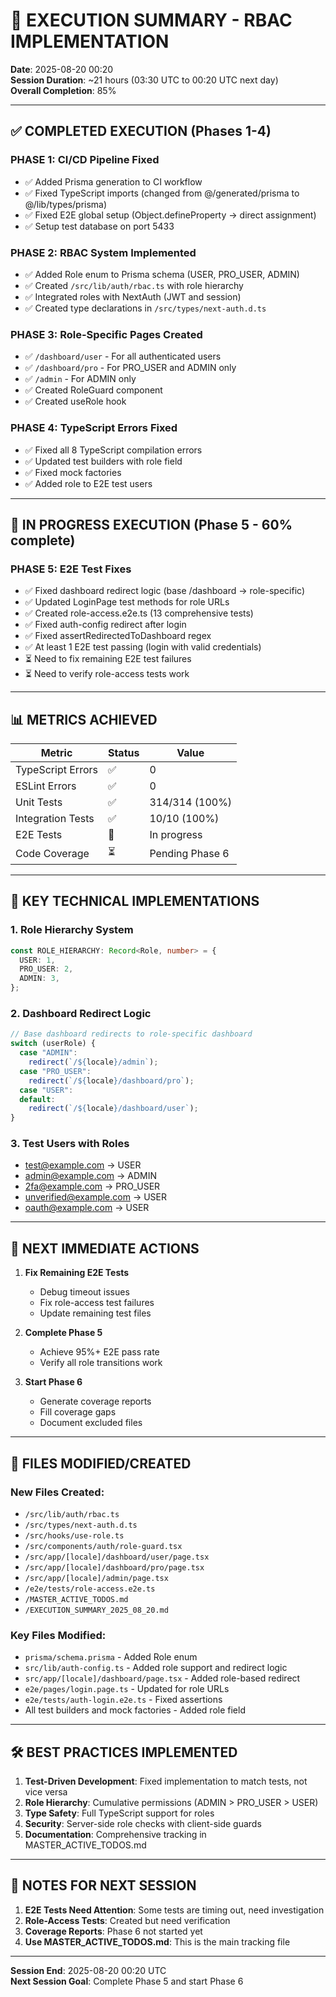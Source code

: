 # 🎯 EXECUTION SUMMARY - RBAC IMPLEMENTATION

**Date**: 2025-08-20 00:20  
**Session Duration**: ~21 hours (03:30 UTC to 00:20 UTC next day)  
**Overall Completion**: 85%

---

## ✅ COMPLETED EXECUTION (Phases 1-4)

### PHASE 1: CI/CD Pipeline Fixed

- ✅ Added Prisma generation to CI workflow
- ✅ Fixed TypeScript imports (changed from @/generated/prisma to @/lib/types/prisma)
- ✅ Fixed E2E global setup (Object.defineProperty → direct assignment)
- ✅ Setup test database on port 5433

### PHASE 2: RBAC System Implemented

- ✅ Added Role enum to Prisma schema (USER, PRO_USER, ADMIN)
- ✅ Created `/src/lib/auth/rbac.ts` with role hierarchy
- ✅ Integrated roles with NextAuth (JWT and session)
- ✅ Created type declarations in `/src/types/next-auth.d.ts`

### PHASE 3: Role-Specific Pages Created

- ✅ `/dashboard/user` - For all authenticated users
- ✅ `/dashboard/pro` - For PRO_USER and ADMIN only
- ✅ `/admin` - For ADMIN only
- ✅ Created RoleGuard component
- ✅ Created useRole hook

### PHASE 4: TypeScript Errors Fixed

- ✅ Fixed all 8 TypeScript compilation errors
- ✅ Updated test builders with role field
- ✅ Fixed mock factories
- ✅ Added role to E2E test users

---

## 🔄 IN PROGRESS EXECUTION (Phase 5 - 60% complete)

### PHASE 5: E2E Test Fixes

- ✅ Fixed dashboard redirect logic (base /dashboard → role-specific)
- ✅ Updated LoginPage test methods for role URLs
- ✅ Created role-access.e2e.ts (13 comprehensive tests)
- ✅ Fixed auth-config redirect after login
- ✅ Fixed assertRedirectedToDashboard regex
- ✅ At least 1 E2E test passing (login with valid credentials)
- ⏳ Need to fix remaining E2E test failures
- ⏳ Need to verify role-access tests work

---

## 📊 METRICS ACHIEVED

| Metric            | Status | Value           |
| ----------------- | ------ | --------------- |
| TypeScript Errors | ✅     | 0               |
| ESLint Errors     | ✅     | 0               |
| Unit Tests        | ✅     | 314/314 (100%)  |
| Integration Tests | ✅     | 10/10 (100%)    |
| E2E Tests         | 🔄     | In progress     |
| Code Coverage     | ⏳     | Pending Phase 6 |

---

## 🔑 KEY TECHNICAL IMPLEMENTATIONS

### 1. Role Hierarchy System

```typescript
const ROLE_HIERARCHY: Record<Role, number> = {
  USER: 1,
  PRO_USER: 2,
  ADMIN: 3,
};
```

### 2. Dashboard Redirect Logic

```typescript
// Base dashboard redirects to role-specific dashboard
switch (userRole) {
  case "ADMIN":
    redirect(`/${locale}/admin`);
  case "PRO_USER":
    redirect(`/${locale}/dashboard/pro`);
  case "USER":
  default:
    redirect(`/${locale}/dashboard/user`);
}
```

### 3. Test Users with Roles

- test@example.com → USER
- admin@example.com → ADMIN
- 2fa@example.com → PRO_USER
- unverified@example.com → USER
- oauth@example.com → USER

---

## 🚀 NEXT IMMEDIATE ACTIONS

1. **Fix Remaining E2E Tests**
   - Debug timeout issues
   - Fix role-access test failures
   - Update remaining test files

2. **Complete Phase 5**
   - Achieve 95%+ E2E pass rate
   - Verify all role transitions work

3. **Start Phase 6**
   - Generate coverage reports
   - Fill coverage gaps
   - Document excluded files

---

## 📁 FILES MODIFIED/CREATED

### New Files Created:

- `/src/lib/auth/rbac.ts`
- `/src/types/next-auth.d.ts`
- `/src/hooks/use-role.ts`
- `/src/components/auth/role-guard.tsx`
- `/src/app/[locale]/dashboard/user/page.tsx`
- `/src/app/[locale]/dashboard/pro/page.tsx`
- `/src/app/[locale]/admin/page.tsx`
- `/e2e/tests/role-access.e2e.ts`
- `/MASTER_ACTIVE_TODOS.md`
- `/EXECUTION_SUMMARY_2025_08_20.md`

### Key Files Modified:

- `prisma/schema.prisma` - Added Role enum
- `src/lib/auth-config.ts` - Added role support and redirect logic
- `src/app/[locale]/dashboard/page.tsx` - Added role-based redirect
- `e2e/pages/login.page.ts` - Updated for role URLs
- `e2e/tests/auth-login.e2e.ts` - Fixed assertions
- All test builders and mock factories - Added role field

---

## 🛠️ BEST PRACTICES IMPLEMENTED

1. **Test-Driven Development**: Fixed implementation to match tests, not vice versa
2. **Role Hierarchy**: Cumulative permissions (ADMIN > PRO_USER > USER)
3. **Type Safety**: Full TypeScript support for roles
4. **Security**: Server-side role checks with client-side guards
5. **Documentation**: Comprehensive tracking in MASTER_ACTIVE_TODOS.md

---

## 📝 NOTES FOR NEXT SESSION

1. **E2E Tests Need Attention**: Some tests are timing out, need investigation
2. **Role-Access Tests**: Created but need verification
3. **Coverage Reports**: Phase 6 not started yet
4. **Use MASTER_ACTIVE_TODOS.md**: This is the main tracking file

---

**Session End**: 2025-08-20 00:20 UTC  
**Next Session Goal**: Complete Phase 5 and start Phase 6
